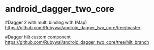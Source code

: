 # android_dagger_two_core

#Dagger 2 with multi binding with (Map) 
https://github.com/Rubywai/android_dagger_two_core/tree/master


#Dagger hilt custom component
https://github.com/Rubywai/android_dagger_two_core/tree/hilt_branch
